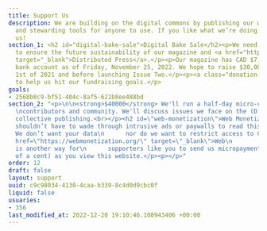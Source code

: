 ```yaml
---
title: Support Us
description: We are building on the digital commons by publishing our work freely
  and stewarding tools for anyone to use. If you like what we’re doing, consider supporting
  us!
section_1: <h2 id="digital-bake-sale">Digital Bake Sale</h2><p>We need your support
  to ensure the future sustainability of our magazine and <a href="https://distributed.press"
  target="_blank">Distributed Press</a>.</p><p>Our magazine has CAD $7,325.64 in our
  bank account as of Friday, November 25, 2022. We hope to raise $30,000 by August
  1st of 2021 and before launching Issue Two.</p><p><a class="donation-button" href="https://one.compost.digital/support-us/#support-us">Contribute</a>
  to help us hit our fundraising goals.</p>
goals:
- 2568b8c9-bf51-404c-8af5-621b8ee488bd
section_2: "<p>\n\n<strong>$40000</strong> We'll run a half-day micro-conference with
  \ncontributors and community. We'll discuss issues we face on the (D)Web \nand in
  collective publishing.<br></p><h2 id=\"web-monetization\">Web Monetization</h2><p>Readers
  shouldn’t have to wade through intrusive ads or paywalls to read this magazine.
  We don’t want your data\n      nor do we want to restrict access to COMPOST. <a
  href=\"https://webmonetization.org/\" target=\"_blank\">Web\n        Monetization</a>
  is another way for\n      supporters like you to send us micropayments (fractions
  of a cent) as you view this website.</p><p></p>"
order: 12
draft: false
layout: support
uuid: c9c98034-4130-4caa-b339-8c4d0d9cbc0f
liquid: false
usuaries:
- 356
last_modified_at: 2022-12-20 19:10:46.108943406 +00:00
---
```


